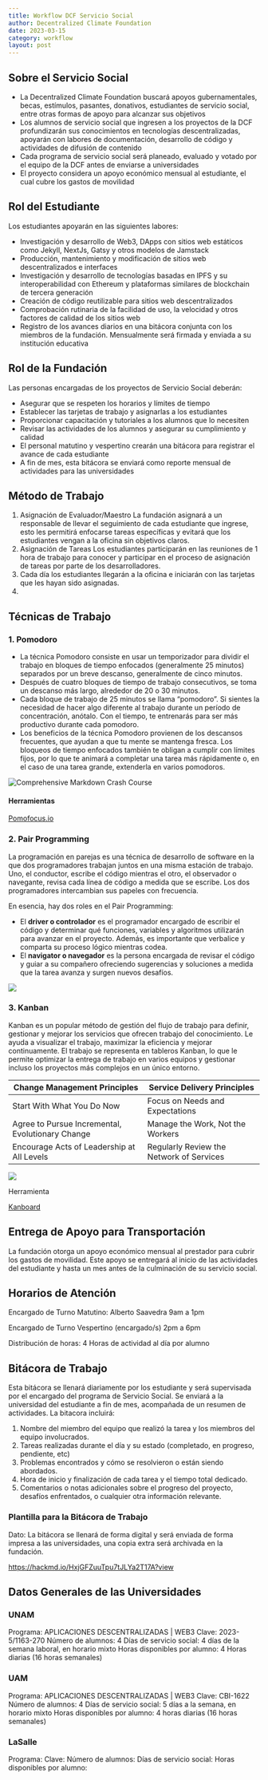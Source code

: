 ```yaml
---
title: Workflow DCF Servicio Social
author: Decentralized Climate Foundation
date: 2023-03-15
category: workflow
layout: post
---
```


## Sobre el Servicio Social 
* La Decentralized Climate Foundation buscará apoyos gubernamentales, becas, estímulos, pasantes, donativos, estudiantes de servicio social, entre otras formas de apoyo para alcanzar sus objetivos
* Los alumnos de servicio social que ingresen a los proyectos de la DCF profundizarán sus conocimientos en tecnologías descentralizadas, apoyarán con labores de documentación, desarrollo de código y actividades de difusión de contenido
* Cada programa de servicio social será planeado, evaluado y votado por el equipo de la DCF antes de enviarse a universidades
* El proyecto considera un apoyo económico mensual al estudiante, el cual cubre los gastos de movilidad

## Rol del Estudiante 

Los estudiantes apoyarán en las siguientes labores:

 * Investigación y desarrollo de Web3, DApps con sitios web estáticos como Jekyll, NextJs, Gatsy y otros modelos de Jamstack
 * Producción, mantenimiento y modificación de sitios web descentralizados e interfaces
 * Investigación y desarrollo de tecnologías basadas en IPFS y su interoperabilidad con Ethereum y plataformas similares de blockchain de tercera generación
 * Creación de código reutilizable para sitios web descentralizados
 * Comprobación rutinaria de la facilidad de uso, la velocidad y otros factores de calidad de los sitios web
 * Registro de los avances diarios en una bitácora conjunta con los miembros de la fundación. Mensualmente será firmada y enviada a su institución educativa

## Rol de la Fundación

Las personas encargadas de los proyectos de Servicio Social deberán: 
*  Asegurar que se respeten los horarios y límites de tiempo 
*  Establecer las tarjetas de trabajo y asignarlas a los estudiantes 
*  Proporcionar capacitación y tutoriales a los alumnos que lo necesiten
*  Revisar las actividades de los alumnos y asegurar su cumplimiento y calidad
*  El personal matutino y vespertino crearán una bitácora  para registrar el avance  de cada estudiante
*  A fin de mes, esta bitácora se enviará como reporte mensual de actividades para las universidades

## Método de Trabajo 

1. Asignación de Evaluador/Maestro 
La fundación asignará a un responsable de llevar el seguimiento de cada estudiante que ingrese, esto les permitirá enfocarse  tareas específicas y evitará que los estudiantes vengan a la oficina sin objetivos claros. 
2. Asignación de Tareas
Los estudiantes participarán en las reuniones de 1 hora de trabajo para conocer y participar en el proceso de asignación de tareas por parte de los desarrolladores. 
3. Cada día los estudiantes llegarán a la oficina e iniciarán con las tarjetas que les hayan sido asignadas. 
4. 


## Técnicas de Trabajo 
### 1. Pomodoro
* La técnica Pomodoro consiste en usar un temporizador para dividir el trabajo en bloques de tiempo enfocados (generalmente 25 minutos) separados por un breve descanso, generalmente de cinco minutos.
* Después de cuatro bloques de tiempo de trabajo consecutivos, se toma un descanso más largo, alrededor de 20 o 30 minutos.
* Cada bloque de trabajo de 25 minutos se llama “pomodoro”. Si sientes la necesidad de hacer algo diferente al trabajo durante un período de concentración, anótalo. Con el tiempo, te entrenarás para ser más productivo durante cada pomodoro.
* Los beneficios de la técnica Pomodoro provienen de los descansos frecuentes, que ayudan a que tu mente se mantenga fresca. Los bloqueos de tiempo enfocados también te obligan a cumplir con límites fijos, por lo que te animará a completar una tarea más rápidamente o, en el caso de una tarea grande, extenderla en varios pomodoros.


![Comprehensive Markdown Crash Course](/assets/socialserv/socialserv-workflow/thePomodoroTechnique.jpg)


#### Herramientas
 [Pomofocus.io](https://pomofocus.io/)
 
### 2. Pair Programming 
La programación en parejas es una técnica de desarrollo de software en la que dos programadores trabajan juntos en una misma estación de trabajo. Uno, el conductor, escribe el código mientras el otro, el observador o navegante, revisa cada línea de código a medida que se escribe. Los dos programadores intercambian sus papeles con frecuencia.



En esencia, hay dos roles en el Pair Programming:

* El **driver o controlador** es el programador encargado de escribir el código y determinar qué funciones, variables y algoritmos utilizarán para avanzar en el proyecto. Además, es importante que verbalice y comparta su proceso lógico mientras codea.
* El **navigator o navegador** es la persona encargada de revisar el código y guiar a su compañero ofreciendo sugerencias y soluciones a medida que la tarea avanza y surgen nuevos desafíos.

![](https://i.imgur.com/jBJBGqO.png)


### 3. Kanban
Kanban es un popular método de gestión del flujo de trabajo para definir, gestionar y mejorar los servicios que ofrecen trabajo del conocimiento. Le ayuda a visualizar el trabajo, maximizar la eficiencia y mejorar continuamente. El trabajo se representa en tableros Kanban, lo que le permite optimizar la entrega de trabajo en varios equipos y gestionar incluso los proyectos más complejos en un único entorno. 


| Change Management Principles | Service Delivery Principles |  
| -------- | -------- |
| Start With What You Do Now 	     | Focus on Needs and Expectations | 
| Agree to Pursue Incremental, Evolutionary Change 	     | Manage the Work, Not the Workers|
| Encourage Acts of Leadership at All Levels	    | Regularly Review the Network of Services|

![](https://i.imgur.com/cS0i17S.png)

Herramienta 

[Kanboard](https://nextcloud.neetsec.com/index.php/apps/deck/#/board/10)



## Entrega de Apoyo para Transportación 

La fundación otorga un apoyo económico mensual al prestador para  cubrir los gastos de movilidad. Este apoyo se entregará al inicio de las actividades del estudiante y hasta un mes antes de la culminación de su servicio social.



## Horarios de Atención 
Encargado de Turno Matutino: 
Alberto Saavedra
 9am a 1pm 

Encargado de Turno Vespertino (encargado/s)
 2pm a 6pm 

Distribución de horas: 
4 Horas de actividad al día por alumno

## Bitácora de Trabajo

Esta bitácora se llenará diariamente por los estudiante y será supervisada por el encargado del programa de Servicio Social. Se enviará a la universidad del estudiante a fin de mes, acompañada de un resumen de actividades. La bitacora incluirá:

1. Nombre del miembro del equipo que realizó la tarea y los miembros del equipo involucrados.
2. Tareas realizadas durante el día y su estado (completado, en progreso, pendiente, etc)
3. Problemas encontrados y cómo se resolvieron o están siendo abordados.
4. Hora de inicio y finalización de cada tarea y el tiempo total dedicado.
5. Comentarios o notas adicionales sobre el progreso del proyecto, desafíos enfrentados, o cualquier otra información relevante.

### Plantilla para la Bitácora de Trabajo 

Dato: La bitácora se llenará de forma digital y será enviada de forma impresa a las universidades, una copia extra será archivada en la fundación. 

https://hackmd.io/HxjGFZuuTpu7tJLYa2T17A?view


## Datos Generales  de las Universidades

### UNAM 

Programa: APLICACIONES DESCENTRALIZADAS | WEB3
Clave: 2023-5/1163-270
Número de alumnos: 4
Días de servicio social: 4 días de la semana laboral, en horario mixto
Horas disponibles por alumno: 4 Horas diarias (16 horas semanales)

### UAM 

Programa: APLICACIONES DESCENTRALIZADAS | WEB3
Clave: CBI-1622 
Número de alumnos: 4
Días de servicio social: 5 días a la semana, en horario mixto
Horas disponibles por alumno: 4 horas diarias (16 horas semanales)

### LaSalle

Programa: 
Clave:
Número de alumnos: 
Días de servicio social:
Horas disponibles por alumno:
